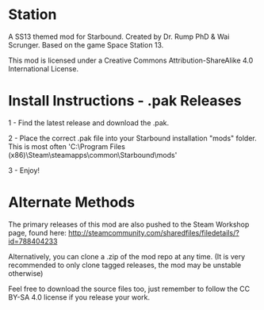 # Station
A SS13 themed mod for Starbound.
Created by Dr. Rump PhD & Wai Scrunger.
Based on the game Space Station 13.

This mod is licensed under a Creative Commons Attribution-ShareAlike 4.0 International License.

# Install Instructions - .pak Releases
1 - Find the latest release and download the .pak.

2 - Place the correct .pak file into your Starbound installation "mods" folder.
This is most often 'C:\Program Files (x86)\Steam\steamapps\common\Starbound\mods'

3 - Enjoy!

# Alternate Methods
The primary releases of this mod are also pushed to the Steam Workshop page, found here:
http://steamcommunity.com/sharedfiles/filedetails/?id=788404233

Alternatively, you can clone a .zip of the mod repo at any time.
(It is very recommended to only clone tagged releases, the mod may be unstable otherwise)

Feel free to download the source files too, just remember to follow the CC BY-SA 4.0 license if you release your work.
